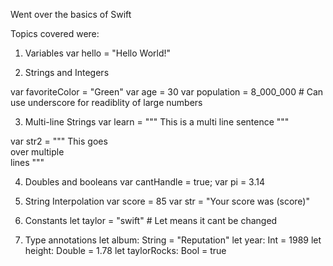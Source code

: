 Went over the basics of Swift

Topics covered were:

1. Variables
var hello = "Hello World!"

2. Strings and Integers

var favoriteColor = "Green"
var age = 30
var population = 8_000_000 # Can use underscore for readiblity of large numbers

3. Multi-line Strings
var learn = """
This is 
a multi line
sentence
"""

var str2 = """
This goes \
over multiple \
lines
"""

4. Doubles and booleans
var cantHandle = true;
var pi = 3.14 

5. String Interpolation
var score = 85
var str = "Your score was \(score)"

6. Constants 
let taylor = "swift" # Let means it cant be changed 

7. Type annotations
let album: String = "Reputation"
let year: Int = 1989
let height: Double = 1.78
let taylorRocks: Bool = true


